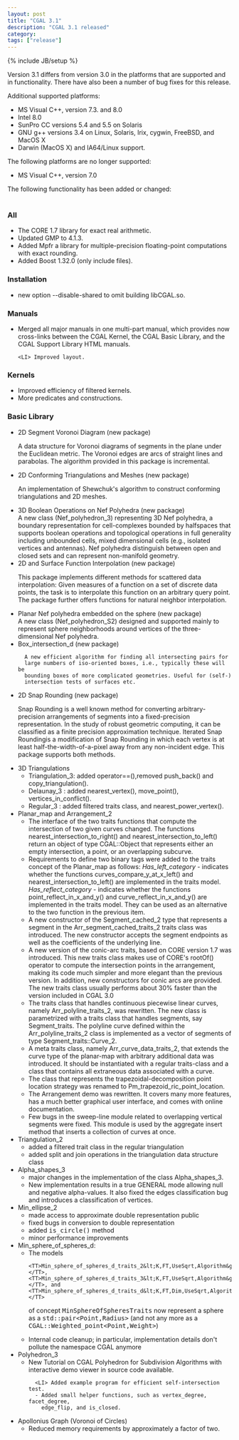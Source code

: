 ```yaml
---
layout: post
title: "CGAL 3.1"
description: "CGAL 3.1 released"
category:
tags: ["release"]
---
```

{% include JB/setup %}
<p>Version 3.1 differs from version 3.0 in the platforms that are supported and
in functionality.  There have also been a number of bug fixes for this release.</p>


<p>
Additional supported platforms:
<UL>
   <LI> MS Visual C++, version 7.3. and 8.0
   <LI> Intel 8.0
   <LI> SunPro CC versions 5.4 and 5.5 on Solaris
   <LI> GNU g++ versions 3.4 on Linux, Solaris, Irix, cygwin, FreeBSD, and MacOS X
  <LI> Darwin (MacOS X) and IA64/Linux support.
</UL>
<p>
The following platforms are no longer supported:
<UL>
   <LI>MS Visual C++, version 7.0
</UL>

<p>
The following functionality has been added or changed:<BR><BR>

<H3>All</H3>
<UL>
    <LI> The  CORE 1.7 library for exact
      real arithmetic.
    <LI>Updated  GMP to 4.1.3.
    <LI>Added Mpfr a library for multiple-precision floating-point computations with exact rounding.
    <LI>Added Boost 1.32.0 (only include files).
</UL>

<H3>Installation</H3>
<UL>
   <LI> new option --disable-shared to omit building libCGAL.so.
</UL>


<H3>Manuals</H3>
<UL>
    <LI> Merged all major manuals in one multi-part manual, which provides
      now cross-links between the CGAL Kernel, the CGAL Basic Library,
      and the CGAL Support Library HTML manuals.

    <LI> Improved layout.
</UL>

<H3>Kernels</H3>

<UL>
   <LI> Improved efficiency of filtered kernels.
   <LI>More predicates and constructions.
</UL>


<H3>Basic Library</H3>


<UL>
  <LI> 2D Segment Voronoi Diagram (new package)<BR>

A data structure for Voronoi diagrams of segments in the plane under the Euclidean metric. The Voronoi edges
are arcs of straight lines and parabolas. The algorithm provided in this package is incremental.
</LI>

<LI>  2D Conforming Triangulations and Meshes (new package)<BR>

An implementation of Shewchuk's algorithm  to construct conforming triangulations and 2D meshes.
</LI>



  <LI> 3D Boolean Operations on  Nef Polyhedra (new package)<BR>
A new class (Nef_polyhedron_3) representing 3D Nef polyhedra, a
      boundary representation for cell-complexes bounded by halfspaces
      that supports boolean operations and topological operations in full
      generality including unbounded cells, mixed dimensional cells (e.g.,
      isolated vertices and antennas). Nef polyhedra distinguish between
      open and closed sets and can represent non-manifold geometry.

</LI>

<LI>  2D and Surface Function Interpolation (new package)<BR>

This package implements different methods for scattered data interpolation: Given
measures of a function on a set of discrete data points, the task is
to interpolate this function on an arbitrary query point. The package
further offers functions for natural neighbor interpolation.

</LI>

 <LI> Planar Nef polyhedra embedded on the sphere (new package)<BR>
      A new class (Nef_polyhedron_S2) designed and supported mainly to
      represent sphere neighborhoods around vertices of the three-
      dimensional Nef polyhedra.
</LI>

 <LI> Box_intersection_d (new package)<BR>

      A new efficient algorithm for finding all intersecting pairs for
      large numbers of iso-oriented boxes, i.e., typically these will be
      bounding boxes of more complicated geometries. Useful for (self-)
      intersection tests of surfaces etc.
</LI>


<LI>  2D Snap Rounding (new package)<BR>

Snap Rounding is a well known method for converting
arbitrary-precision arrangements of segments into a fixed-precision
representation. In the study of robust geometric
computing, it can be classified as a finite precision approximation
technique. Iterated Snap Roundingis a modification
of Snap Rounding in which each vertex is at least half-the-width-of-a-pixel away
from any non-incident edge. This package supports both
methods.
</LI>

<LI>3D Triangulations

<UL>
 <LI> Triangulation_3: added operator==(),removed push_back() and copy_triangulation().
<LI> Delaunay_3 : added nearest_vertex(), move_point(), vertices_in_conflict().
<LI> Regular_3 :  added filtered traits class, and nearest_power_vertex().
</UL>


<LI> Planar_map and Arrangement_2

<UL>
<LI> The interface of the two traits functions that compute the intersection of two given curves changed. The functions nearest_intersection_to_right() and nearest_intersection_to_left() return an object of type CGAL::Object that represents either an empty intersection, a point, or an overlapping subcurve.
<LI> Requirements to define two binary tags were added to the traits concept of the Planar_map as follows:
<EM>Has_left_category</EM> - indicates whether the functions curves_compare_y_at_x_left() and nearest_intersection_to_left() are implemented in the traits model.
<EM>Has_reflect_category</EM> - indicates whether the functions point_reflect_in_x_and_y() and curve_reflect_in_x_and_y() are implemented in the traits model. They can be used as an alternative to the two function in the previous item.
<LI> A new constructor of the Segment_cached_2 type that represents a segment in the Arr_segment_cached_traits_2 traits class was introduced. The new constructor accepts the segment endpoints as well as the coefficients of the underlying line.
<LI> A new version of the conic-arc traits, based on CORE version 1.7 was introduced. This new traits class makes use of CORE's rootOf() operator to compute the intersection points in the arrangement, making its code much simpler and more elegant than the previous version. In addition, new constructors for conic arcs are provided. The new traits class usually performs about 30% faster than the version included in CGAL 3.0
<LI> The traits class that handles continuous piecewise linear curves, namely Arr_polyline_traits_2, was rewritten. The new class is parametrized with a traits class that handles segments, say Segment_traits. The polyline curve defined within the Arr_polyline_traits_2 class is implemented as a vector of segments of type Segment_traits::Curve_2.
<LI> A meta traits class, namely Arr_curve_data_traits_2,  that extends the curve type of the planar-map with arbitrary additional data was introduced. It should be instantiated with a regular traits-class and a class that contains all extraneous data associated with a curve.
<LI>  The class that represents the trapezoidal-decomposition point location strategy was renamed to Pm_trapezoid_ric_point_location.
<LI> The Arrangement demo was rewritten. It covers many more features, has a much better graphical user interface, and comes with online documentation.
<LI> Few bugs in the sweep-line module related to overlapping vertical segments were fixed. This module is used by the aggregate insert method that inserts a collection of curves at once.
</UL>


<LI>Triangulation_2

<UL>
<LI> added a filtered trait class in the regular triangulation
<LI> added split and join operations in the triangulation data structure class
</UL>

<LI>Alpha_shapes_3

<UL>
<LI>major changes in the implementation of the class Alpha_shapes_3.
<LI>New implementation results in a true GENERAL mode
    allowing null and negative alpha-values. It also fixed the edges classification bug
    and introduces a classification of vertices.
</UL>

<LI>Min_ellipse_2

<UL>
 <LI> made access to approximate double representation public
 <LI> fixed bugs in conversion to double representation
 <LI> added <TT>is_circle()</TT> method
 <LI> minor performance improvements
</UL>

<LI>Min_sphere_of_spheres_d:

<UL>
<LI> The models

    <TT>Min_sphere_of_spheres_d_traits_2&lt;K,FT,UseSqrt,Algorithm&gt;</TT>,
    <TT>Min_sphere_of_spheres_d_traits_3&lt;K,FT,UseSqrt,Algorithm&gt;</TT>, and
    <TT>Min_sphere_of_spheres_d_traits_d&lt;K,FT,Dim,UseSqrt,Algorithm&gt;</TT>

  of concept <TT>MinSphereOfSpheresTraits</TT> now represent a sphere
  as a <TT>std::pair&lt;Point,Radius&gt;</TT> (and not any more as a
  <TT>CGAL::Weighted_point&lt;Point,Weight&gt;</TT>)
<LI> Internal code cleanup; in particular, implementation details
  don't pollute the namespace CGAL anymore
</UL>


<LI>Polyhedron_3

<UL>
      <LI> New Tutorial on CGAL Polyhedron for Subdivision Algorithms with
        interactive demo viewer in source code available.

      <LI> Added example program for efficient self-intersection test.
      - Added small helper functions, such as vertex_degree, facet_degree,
        edge_flip, and is_closed.
</UL>

<LI> Apollonius Graph (Voronoi of Circles)

 <UL>
       <LI> Reduced memory requirements by approximately a factor of two.
 </UL>

</UL>
